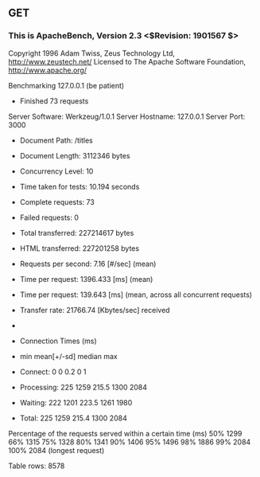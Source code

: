 ## GET

### This is ApacheBench, Version 2.3 <$Revision: 1901567 $>

Copyright 1996 Adam Twiss, Zeus Technology Ltd, http://www.zeustech.net/
Licensed to The Apache Software Foundation, http://www.apache.org/

Benchmarking 127.0.0.1 (be patient)

- Finished 73 requests

Server Software: Werkzeug/1.0.1
Server Hostname: 127.0.0.1
Server Port: 3000

- Document Path: /titles
- Document Length: 3112346 bytes

- Concurrency Level: 10
- Time taken for tests: 10.194 seconds
- Complete requests: 73
- Failed requests: 0
- Total transferred: 227214617 bytes
- HTML transferred: 227201258 bytes
- Requests per second: 7.16 [#/sec] (mean)
- Time per request: 1396.433 [ms] (mean)
- Time per request: 139.643 [ms] (mean, across all concurrent requests)
- Transfer rate: 21766.74 [Kbytes/sec] received
-
- Connection Times (ms)
- min mean[+/-sd] median max
- Connect: 0 0 0.2 0 1
- Processing: 225 1259 215.5 1300 2084
- Waiting: 222 1201 223.5 1261 1980
- Total: 225 1259 215.4 1300 2084

Percentage of the requests served within a certain time (ms)
50% 1299
66% 1315
75% 1328
80% 1341
90% 1406
95% 1496
98% 1886
99% 2084
100% 2084 (longest request)

Table rows: 8578
